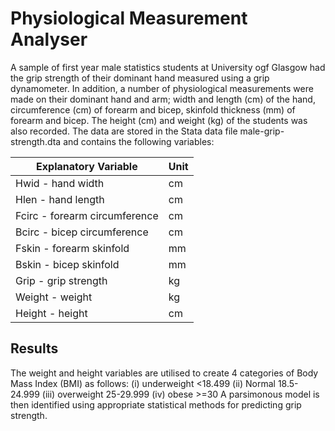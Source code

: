 # Physiological Measurement Analyser

A sample of first year male statistics students at University ogf Glasgow had the grip strength of their dominant hand measured using a grip dynamometer. In addition, a number of physiological measurements were made on their dominant hand and arm; width and length (cm) of the hand, circumference (cm) of forearm and bicep, skinfold thickness (mm) of forearm and bicep. The height (cm) and weight (kg) of the students was also recorded.
The data are stored in the Stata data file male-grip-strength.dta and contains the following variables:

|     Explanatory Variable      |  Unit  |
| ----------------------------- | ------ | 
|      Hwid - hand width        |   cm   |
|      Hlen - hand length       |   cm   |
| Fcirc - forearm circumference |   cm   |
|  Bcirc - bicep circumference  |   cm   |
|    Fskin - forearm skinfold   |   mm   |
|     Bskin - bicep skinfold    |   mm   |
|      Grip - grip strength     |   kg   |
|         Weight - weight       |   kg   |
|         Height - height       |   cm   |


## Results
The weight and height variables are utilised to create 4 categories of Body Mass Index (BMI) as follows:
(i) underweight <18.499
(ii) Normal 18.5-24.999
(iii) overweight 25-29.999
(iv) obese >=30
A parsimonous model is then identified using appropriate statistical methods for predicting grip strength.
